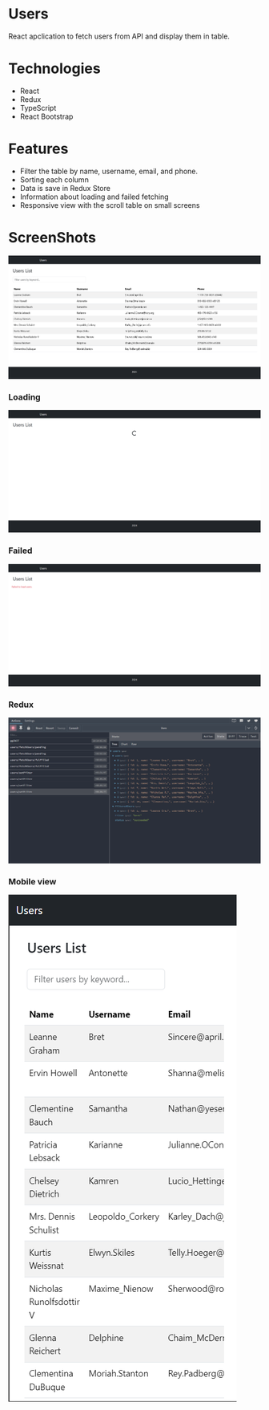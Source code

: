 # Users

React apclication to fetch users from API and display them in table.

# Technologies

- React
- Redux
- TypeScript
- React Bootstrap

# Features

- Filter the table by name, username, email, and phone.
- Sorting each column
- Data is save in Redux Store
- Information about loading and failed fetching
- Responsive view with the scroll table on small screens

# ScreenShots

![Preview Screenshoot1](/screenshots/1.png)

### Loading

![Preview Screenshoot2](/screenshots/2.png)

### Failed

![Preview Screenshoot3](/screenshots/3.png)

### Redux

![Preview Screenshoot4](/screenshots/4.png)

### Mobile view

![Preview Screenshoot5](/screenshots/5.png)

